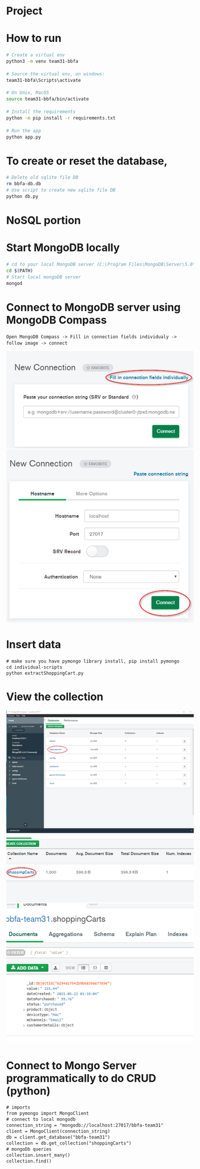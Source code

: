 # Project

# How to run

```bash
# Create a virtual env
python3 -m venv team31-bbfa

# Source the virtual env, on windows:
team31-bbfa\Scripts\activate

# On Unix, MacOS
source team31-bbfa/bin/activate

# Install the requirements
python -m pip install -r requirements.txt

# Run the app
python app.py

```

# To create or reset the database,

```bash
# Delete old sqlite file DB
rm bbfa-db.db
# Use script to create new sqlite file DB
python db.py

```

# NoSQL portion

# Start MongoDB locally
```bash
# cd to your local MongoDB server (C:\Program Files\MongoDB\Server\5.0\bin)
cd $(PATH)
# Start local mongoDB server
mongod
```

# Connect to MongoDB server using MongoDB Compass
`Open MongoDB Compass -> Fill in connection fields individualy -> follow image -> connect`

![Test Image 1](images/mongodb.png)
![Test Image 2](images/mongodb1.png)

# Insert data
```
# make sure you have pymongo library install, pip install pymongo
cd individual-scripts
python extractShoppingCart.py
```

# View the collection
![view Image 1](images/viewdata1.png)
![view Image 2](images/viewdata2.png)
![view Image 3](images/viewdata3.png)

# Connect to Mongo Server programmatically to do CRUD (python)
```
# imports
from pymongo import MongoClient
# connect to local mongodb
connection_string = "mongodb://localhost:27017/bbfa-team31"
client = MongoClient(connection_string)
db = client.get_database("bbfa-team31")
collection = db.get_collection("shoppingCarts")
# mongoDb queries
collection.insert_many()
collection.find()
```